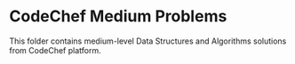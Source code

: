 # CodeChef Medium Problems

This folder contains medium-level Data Structures and Algorithms solutions from CodeChef platform.